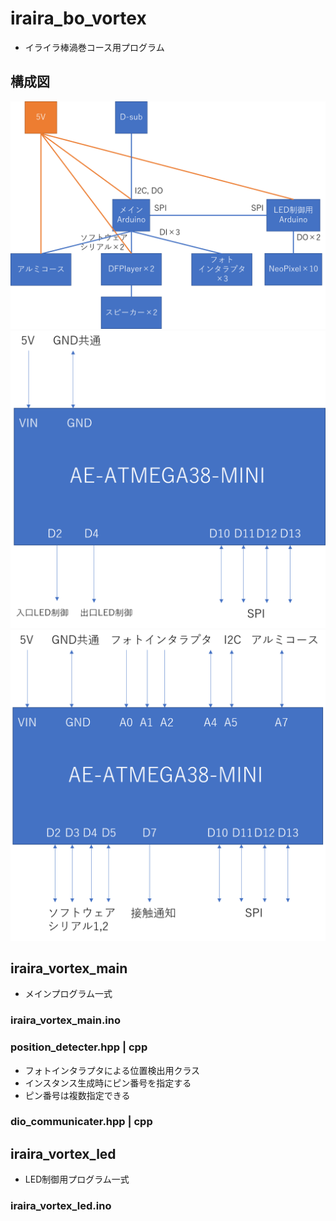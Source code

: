 # iraira_bo_vortex
 - イライラ棒渦巻コース用プログラム

## 構成図
![block](https://github.com/Lchika/iraira_bo_vortex/blob/images/doc/block.png)
![main_arduino_pin](https://github.com/Lchika/iraira_bo_vortex/blob/images/doc/ledArduino.png)
![led_arduino_pin](https://github.com/Lchika/iraira_bo_vortex/blob/images/doc/mainArduino.png)

## iraira_vortex_main
 - メインプログラム一式

### iraira_vortex_main.ino
### position_detecter.hpp | cpp
 - フォトインタラプタによる位置検出用クラス
 - インスタンス生成時にピン番号を指定する
 - ピン番号は複数指定できる

### dio_communicater.hpp | cpp

## iraira_vortex_led
 - LED制御用プログラム一式

### iraira_vortex_led.ino